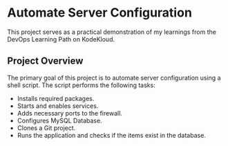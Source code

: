 # Automate Server Configuration

This project serves as a practical demonstration of my learnings from the DevOps Learning Path on KodeKloud.

## Project Overview

The primary goal of this project is to automate server configuration using a shell script. The script performs the following tasks:

- Installs required packages.
- Starts and enables services.
- Adds necessary ports to the firewall.
- Configures MySQL Database.
- Clones a Git project.
- Runs the application and checks if the items exist in the database.


